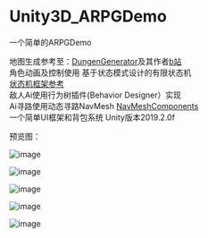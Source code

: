 # Unity3D_ARPGDemo
一个简单的ARPGDemo

地图生成参考至：[DungenGenerator](https://github.com/YimiCGH/DungenGenerator)及其作者[b站](https://www.bilibili.com/read/cv3322436)  
角色动画及控制使用
基于状态模式设计的有限状态机  
[状态机框架参考](https://blog.csdn.net/liaoshengg/article/details/81014770)  
敌人Ai使用行为树插件(Behavior Designer）实现\
Ai寻路使用动态寻路NavMesh  [NavMeshComponents](https://github.com/Unity-Technologies/NavMeshComponents)  
一个简单UI框架和背包系统
Unity版本2019.2.0f

预览图：

![image](https://github.com/Aetulier/Unity3D_ARPGDemo/blob/master/Preview%20image/1.jpg)

![image](https://github.com/Aetulier/Unity3D_ARPGDemo/blob/master/Preview%20image/2.jpg)

![image](https://github.com/Aetulier/Unity3D_ARPGDemo/blob/master/Preview%20image/3.jpg)

![image](https://github.com/Aetulier/Unity3D_ARPGDemo/blob/master/Preview%20image/4.jpg)

![image](https://github.com/Aetulier/Unity3D_ARPGDemo/blob/master/Preview%20image/5.jpg)
